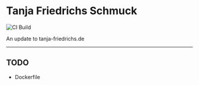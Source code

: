 # Tanja Friedrichs Schmuck

![CI Build](https://circleci.com/gh/BFriedrichs/tfschmuck.svg?style=shield&circle-token=05cf235d9f2ce76fd7eb540b0c03f557d063fa71)

An update to tanja-friedrichs.de

---
## TODO

* Dockerfile

